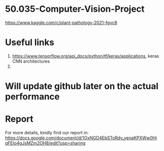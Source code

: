 # 50.035-Computer-Vision-Project
https://www.kaggle.com/c/plant-pathology-2021-fgvc8

# Useful links
1. https://www.tensorflow.org/api_docs/python/tf/keras/applications, keras CNN architectures
2. 

# Will update github later on the actual performance
# Report
For more details, kindly find our report in: https://docs.google.com/document/d/1OxNGD4EbSToRdy_yenaKPXWw0HiqFEIo4gJsMZm2OH8/edit?usp=sharing
